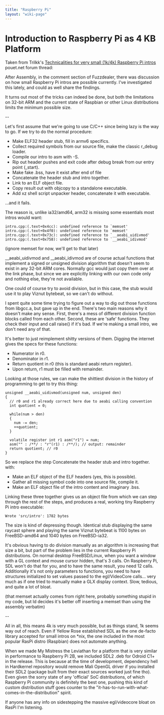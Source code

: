 ```yaml
---
title: "Raspberry Pi"
layout: "wiki-page"
---
```


# Introduction to Raspberry Pi as 4 KB Platform

Taken from Trilkk's [Technicalities for very small (1k/4k) Raspberry Pi intros](http://www.pouet.net/topic.php?which=10915) pouet.net forum thread:

After Assembly, in the comment section of Fuzzdealer, there was discussion on how small Raspberry Pi intros are possible currently. I've investigated this lately, and could as well share the findings.

It turns out most of the tricks can indeed be done, but both the limitations on 32-bit ARM and the current state of Raspbian or other Linux distributions limits the minimum possible size.

--

Let's first assume that we're going to use C/C++ since being lazy is the way to go. If we try to do the normal procedure:

* Make ELF32 header stub, fill in armv6 specifics.
* Collect required symbols from our source file, make the classic r_debug loader.
* Compile our intro to asm with -S.
* Rip out header pushes and exit code after debug break from our entry point (_start).
* Make fake .bss, have it exist after end of file 
* Concatenate the header stub and intro together.
* Link to an ELF object file.
* Copy result out with objcopy to a standalone executable.
* Add xz shell script unpacker header, concatenate it with executable.

...and it fails.

The reason is, unlike ia32/amd64, arm32 is missing some essentials most intros would want:
```
intro.cpp:(.text+0x4cc): undefined reference to `memset'
intro.cpp:(.text+0x4f0): undefined reference to `memset'
intro.cpp:(.text+0x73c): undefined reference to `__aeabi_uidivmod'
intro.cpp:(.text+0x758): undefined reference to `__aeabi_idivmod'
```

(ignore memset for now, we'll get to that later)

__aeabi_uidivmod and __aeabi_idivmod are of course actual functions that implement a signed or unsigned division algorithm that doesn't seem to exist in any 32-bit ARM cores. Normally gcc would just copy them over at the link phase, but since we are explicitly linking with our own code only and nothing else, they're not available.

One could of course try to avoid division, but in this case, the stub would use it to play Viznut bytebeat, so we can't do without.

I spent quite some time trying to figure out a way to dig out those functions from libgcc.a, but gave up in the end. There's two main reasons why it doesn't make any sense. First, there's a mess of different division function blocks called from each other. Second, these are 'safe' functions. They check their input and call raise() if it's bad. If we're making a small intro, we don't need any of that.

It's better to just reimplement shitty versions of them. Digging the internet gives the specs for these functions:

* Numerator in r0.
* Denominator in r1.
* Return quotient in r0 (this is standard aeabi return register).
* Upon return, r1 must be filled with remainder.

Looking at those rules, we can make the shittiest division in the history of programming to get to try this thing:
```
unsigned __aeabi_uidivmod(unsigned num, unsigned den)
{
  // r0 and r1 already correct here due to aeabi calling convention
  int quotient = 0;

  while(num > den)
  {
    num -= den;
    ++quotient;
  }

  volatile register int r1 asm("r1") = num;
  asm("" : /**/ : "r"(r1) : /**/); // output: remainder
  return quotient; // r0
}
```

So we replace the step Concatenate the header stub and intro together. with:

* Make an ELF object of the ELF headers (yes, this is possible).
* Gather all missing symbol code into one source file, compile it.
* Make an ELF object file of the intro content and imaginary .bss.


Linking these three together gives us an object file from which we can step through the rest of the steps, and produces a real, working tiny Raspberry Pi intro executable:
```
Wrote 'src/intro': 1782 bytes
```

The size is kind of depressing though. Identical stub displaying the same raycast sphere and playing the same Viznut bytebeat is 1100 bytes on FreeBSD-amd64 and 1040 bytes on FreeBSD-ia32.

It's obvious having to do division manually as an algorithm is increasing that size a bit, but part of the problem lies in the current Raspberry Pi distributions. On normal desktop FreeBSD/Linux, when you want a window with a GL context and mouse cursor hidden, that's 3 calls. On Raspberry Pi, SDL won't do that for you, and to have the same result, you need 12 calls. Additionally it's not only parameters to functions, you need to have structures initialized to set values passed to the egl/VideoCore calls... very much as if one tried to manually make a GLX display context. Slow, tedious, and quite a lot of bloat.

(that memset actually comes from right here, probably something stupid in my code, but ld decides it's better off inserting a memset than using the assembly verbatim)

--

All in all, this means 4k is very much possible, but as things stand, 1k seems way out of reach. Even if Yellow Rose established SDL as the one de-facto library accepted for small intros on *nix, the one included in the most popular RasPi distro (Raspbian) does not automate anything.

When we made My Mistress the Leviathan for a platform that is very similar in performance to Raspberry Pi 2B, we included SDL2 .deb for Odroid C1+ in the release. This is because at the time of development, dependency hell in Hardkernel repository would remove Mali OpenGL driver if you installed their SDL2 (package built from their exact sources worked just fine tho). Even given the sorry state of any 'official' SoC distributions, of which Raspberry Pi community is definitely the best one, pushing this kind of custom distribution stuff goes counter to the "it-has-to-run-with-what-comes-in-the-distribution" spirit.

If anyone has any info on sidestepping the massive egl/videocore bloat on RasPi I'm listening.

